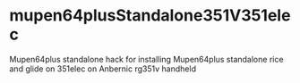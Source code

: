 # mupen64plusStandalone351V351elec
Mupen64plus standalone hack for installing Mupen64plus standalone rice and glide on 351elec on Anbernic rg351v handheld
